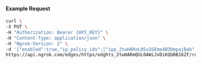 <!-- Code generated for API Clients. DO NOT EDIT. -->

#### Example Request

```bash
curl \
-X PUT \
-H "Authorization: Bearer {API_KEY}" \
-H "Content-Type: application/json" \
-H "Ngrok-Version: 2" \
-d '{"enabled":true,"ip_policy_ids":["ipp_2twHARnLOSuIGEme4B3DmpajBab","ipp_2twHAN60fbq5elHF5Lo2tsOTzQX"]}' \
https://api.ngrok.com/edges/https/edghts_2twHARmQUL0AWiJvDiKQbBB16ZF/routes/edghtsrt_2twHASc3HNwJyxey3grqJzjmbAJ/ip_restriction
```

